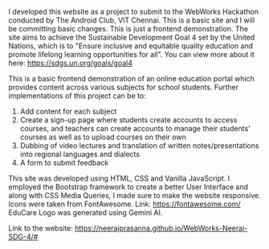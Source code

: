 I developed this website as a project to submit to the WebWorks Hackathon conducted by The Android Club, VIT Chennai. 
This is a basic site and I will be committing basic changes. This is just a frontend demonstration. 
The site aims to achieve the Sustainable Development Goal 4 set by the United Nations, which is to "Ensure inclusive and equitable quality education and promote lifelong learning opportunities for all". You can view more about it here: https://sdgs.un.org/goals/goal4

This is a basic frontend demonstration of an online education portal which provides content across various subjects for school students. 
Further implementations of this project can be to:
  1. Add content for each subject
  2. Create a sign-up page where students create accounts to access courses, and teachers can create accounts to manage their students' courses as well as to upload courses on their own
  3. Dubbing of video lectures and translation of written notes/presentations into regional languages and dialects
  4. A form to submit feedback

This site was developed using HTML, CSS and Vanilla JavaScript.
I employed the Bootstrap framework to create a better User Interface and along with CSS Media Queries, I made sure to make the website responsive.
Icons were taken from FontAwesome. Link: https://fontawesome.com/
EduCare Logo was generated using Gemini AI.

Link to the website: https://neerajprasanna.github.io/WebWorks-Neeraj-SDG-4/#
